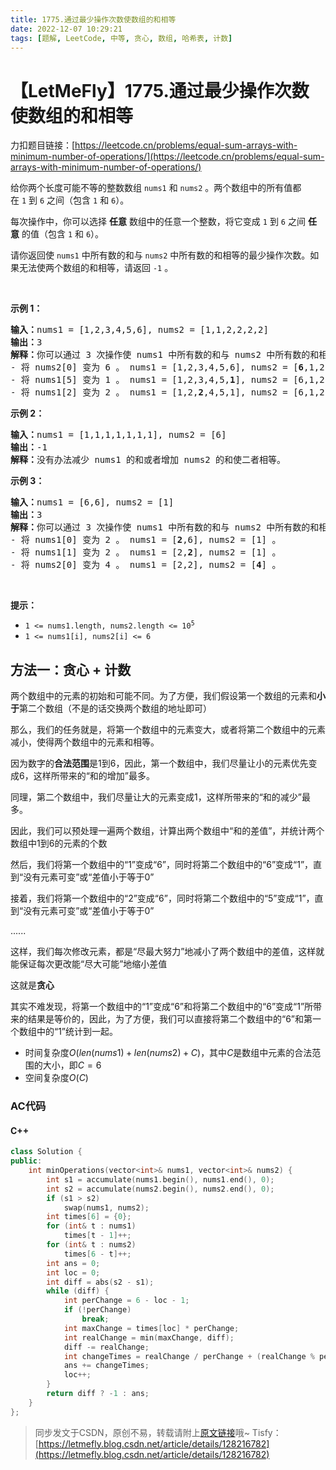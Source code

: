 ```yaml
---
title: 1775.通过最少操作次数使数组的和相等
date: 2022-12-07 10:29:21
tags: [题解, LeetCode, 中等, 贪心, 数组, 哈希表, 计数]
---
```


# 【LetMeFly】1775.通过最少操作次数使数组的和相等

力扣题目链接：[https://leetcode.cn/problems/equal-sum-arrays-with-minimum-number-of-operations/](https://leetcode.cn/problems/equal-sum-arrays-with-minimum-number-of-operations/)

<p>给你两个长度可能不等的整数数组 <code>nums1</code> 和 <code>nums2</code> 。两个数组中的所有值都在 <code>1</code> 到 <code>6</code> 之间（包含 <code>1</code> 和 <code>6</code>）。</p>

<p>每次操作中，你可以选择 <strong>任意</strong> 数组中的任意一个整数，将它变成 <code>1</code> 到 <code>6</code> 之间 <strong>任意</strong> 的值（包含 <code>1</code> 和 <code><span style="">6</span></code>）。</p>

<p>请你返回使 <code>nums1</code> 中所有数的和与 <code>nums2</code> 中所有数的和相等的最少操作次数。如果无法使两个数组的和相等，请返回 <code>-1</code> 。</p>

<p> </p>

<p><strong>示例 1：</strong></p>

<pre><b>输入：</b>nums1 = [1,2,3,4,5,6], nums2 = [1,1,2,2,2,2]
<b>输出：</b>3
<b>解释：</b>你可以通过 3 次操作使 nums1 中所有数的和与 nums2 中所有数的和相等。以下数组下标都从 0 开始。
- 将 nums2[0] 变为 6 。 nums1 = [1,2,3,4,5,6], nums2 = [<strong>6</strong>,1,2,2,2,2] 。
- 将 nums1[5] 变为 1 。 nums1 = [1,2,3,4,5,<strong>1</strong>], nums2 = [6,1,2,2,2,2] 。
- 将 nums1[2] 变为 2 。 nums1 = [1,2,<strong>2</strong>,4,5,1], nums2 = [6,1,2,2,2,2] 。
</pre>

<p><strong>示例 2：</strong></p>

<pre><b>输入：</b>nums1 = [1,1,1,1,1,1,1], nums2 = [6]
<b>输出：</b>-1
<b>解释：</b>没有办法减少 nums1 的和或者增加 nums2 的和使二者相等。
</pre>

<p><strong>示例 3：</strong></p>

<pre><b>输入：</b>nums1 = [6,6], nums2 = [1]
<b>输出：</b>3
<b>解释：</b>你可以通过 3 次操作使 nums1 中所有数的和与 nums2 中所有数的和相等。以下数组下标都从 0 开始。
- 将 nums1[0] 变为 2 。 nums1 = [<strong>2</strong>,6], nums2 = [1] 。
- 将 nums1[1] 变为 2 。 nums1 = [2,<strong>2</strong>], nums2 = [1] 。
- 将 nums2[0] 变为 4 。 nums1 = [2,2], nums2 = [<strong>4</strong>] 。
</pre>

<p> </p>

<p><strong>提示：</strong></p>

<ul>
	<li><code>1 &lt;= nums1.length, nums2.length &lt;= 10<sup>5</sup></code></li>
	<li><code>1 &lt;= nums1[i], nums2[i] &lt;= 6</code></li>
</ul>


    
## 方法一：贪心 + 计数

<!-- 
这里取消了原本的普通文本代码段
-->

两个数组中的元素的初始和可能不同。为了方便，我们假设第一个数组的元素和**小于**第二个数组（不是的话交换两个数组的地址即可）

那么，我们的任务就是，将第一个数组中的元素变大，或者将第二个数组中的元素减小，使得两个数组中的元素和相等。

因为数字的**合法范围**是$1$到$6$，因此，第一个数组中，我们尽量让小的元素优先变成$6$，这样所带来的“和的增加”最多。

同理，第二个数组中，我们尽量让大的元素变成$1$，这样所带来的“和的减少”最多。

因此，我们可以预处理一遍两个数组，计算出两个数组中“和的差值”，并统计两个数组中1到6的元素的个数

然后，我们将第一个数组中的“1”变成“6”，同时将第二个数组中的“6”变成“1”，直到“没有元素可变”或“差值小于等于0”

接着，我们将第一个数组中的“2”变成“6”，同时将第二个数组中的“5”变成“1”，直到“没有元素可变”或“差值小于等于0”

......

这样，我们每次修改元素，都是“尽最大努力”地减小了两个数组中的差值，这样就能保证每次更改能“尽大可能”地缩小差值

这就是**贪心**

其实不难发现，将第一个数组中的“1”变成“6”和将第二个数组中的“6”变成“1”所带来的结果是等价的，因此，为了方便，我们可以直接将第二个数组中的“6”和第一个数组中的“1”统计到一起。

+ 时间复杂度$O(len(nums1) + len(nums2) + C)$，其中$C$是数组中元素的合法范围的大小，即$C=6$
+ 空间复杂度$O(C)$

### AC代码

#### C++

```cpp
class Solution {
public:
    int minOperations(vector<int>& nums1, vector<int>& nums2) {
        int s1 = accumulate(nums1.begin(), nums1.end(), 0);
        int s2 = accumulate(nums2.begin(), nums2.end(), 0);
        if (s1 > s2)
            swap(nums1, nums2);
        int times[6] = {0};
        for (int& t : nums1)
            times[t - 1]++;
        for (int& t : nums2)
            times[6 - t]++;
        int ans = 0;
        int loc = 0;
        int diff = abs(s2 - s1);
        while (diff) {
            int perChange = 6 - loc - 1;
            if (!perChange)
                break;
            int maxChange = times[loc] * perChange;
            int realChange = min(maxChange, diff);
            diff -= realChange;
            int changeTimes = realChange / perChange + (realChange % perChange != 0);
            ans += changeTimes;
            loc++;
        }
        return diff ? -1 : ans;
    }
};
```

> 同步发文于CSDN，原创不易，转载请附上[原文链接](https://blog.tisfy.eu.org/2022/12/07/LeetCode%201775.%E9%80%9A%E8%BF%87%E6%9C%80%E5%B0%91%E6%93%8D%E4%BD%9C%E6%AC%A1%E6%95%B0%E4%BD%BF%E6%95%B0%E7%BB%84%E7%9A%84%E5%92%8C%E7%9B%B8%E7%AD%89/)哦~
> Tisfy：[https://letmefly.blog.csdn.net/article/details/128216782](https://letmefly.blog.csdn.net/article/details/128216782)
